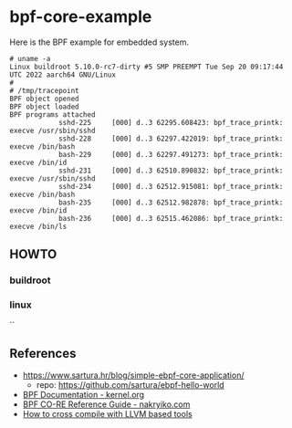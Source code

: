 # bpf-core-example

Here is the BPF example for embedded system.

```shell
# uname -a
Linux buildroot 5.10.0-rc7-dirty #5 SMP PREEMPT Tue Sep 20 09:17:44 UTC 2022 aarch64 GNU/Linux
#
# /tmp/tracepoint
BPF object opened
BPF object loaded
BPF programs attached
            sshd-225     [000] d..3 62295.608423: bpf_trace_printk: execve /usr/sbin/sshd
            sshd-228     [000] d..3 62297.422019: bpf_trace_printk: execve /bin/bash
            bash-229     [000] d..3 62297.491273: bpf_trace_printk: execve /bin/id
            sshd-231     [000] d..3 62510.890832: bpf_trace_printk: execve /usr/sbin/sshd
            sshd-234     [000] d..3 62512.915081: bpf_trace_printk: execve /bin/bash
            bash-235     [000] d..3 62512.982878: bpf_trace_printk: execve /bin/id
            bash-236     [000] d..3 62515.462086: bpf_trace_printk: execve /bin/ls
```

## HOWTO

### buildroot

### linux

``
## References

* <https://www.sartura.hr/blog/simple-ebpf-core-application/>
  * repo: <https://github.com/sartura/ebpf-hello-world>
* [BPF Documentation - kernel.org](https://www.kernel.org/doc/html/latest/bpf/)
* [BPF CO-RE Reference Guide - nakryiko.com](https://nakryiko.com/posts/bpf-core-reference-guide/)
* [How to cross compile with LLVM based tools](https://archive.fosdem.org/2018/schedule/event/crosscompile/attachments/slides/2107/export/events/attachments/crosscompile/slides/2107/How_to_cross_compile_with_LLVM_based_tools.pdf)
